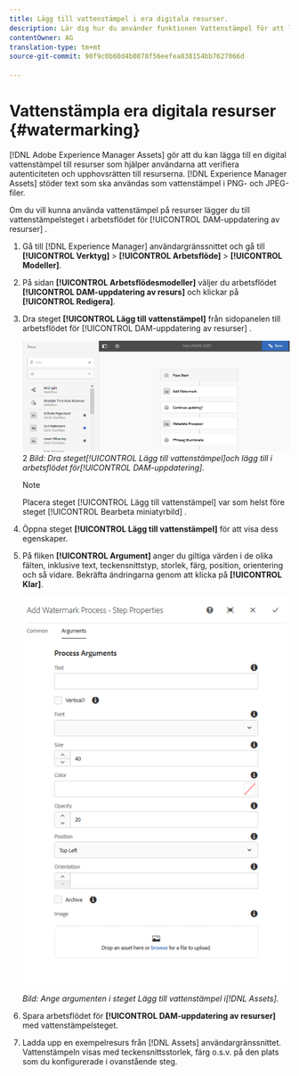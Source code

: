 ```yaml
---
title: Lägg till vattenstämpel i era digitala resurser.
description: Lär dig hur du använder funktionen Vattenstämpel för att lägga till en digital vattenstämpel till resurser.
contentOwner: AG
translation-type: tm+mt
source-git-commit: 90f9c0b60d4b0878f56eefea838154bb7627066d

---
```



# Vattenstämpla era digitala resurser {#watermarking}

[!DNL Adobe Experience Manager Assets] gör att du kan lägga till en digital vattenstämpel till resurser som hjälper användarna att verifiera autenticiteten och upphovsrätten till resurserna. [!DNL Experience Manager Assets] stöder text som ska användas som vattenstämpel i PNG- och JPEG-filer.

Om du vill kunna använda vattenstämpel på resurser lägger du till vattenstämpelsteget i arbetsflödet för [!UICONTROL DAM-uppdatering av resurser] .

1. Gå till [!DNL Experience Manager] användargränssnittet och gå till **[!UICONTROL Verktyg]** > **[!UICONTROL Arbetsflöde]** > **[!UICONTROL Modeller]**.
1. På sidan **[!UICONTROL Arbetsflödesmodeller]** väljer du arbetsflödet **[!UICONTROL DAM-uppdatering av resurs]** och klickar på **[!UICONTROL Redigera]**.

1. Dra steget **[!UICONTROL Lägg till vattenstämpel]** från sidopanelen till arbetsflödet för [!UICONTROL DAM-uppdatering av resurser] .

   ![Dra steget [!UICONTROL Lägg till vattenstämpel] och lägg till i arbetsflödet [!UICONTROL för] DAM-uppdatering](assets/add_watermark_step_aem_assets.png)2
   *Bild: Dra steget[!UICONTROL Lägg till vattenstämpel]och lägg till i arbetsflödet för[!UICONTROL DAM-uppdatering].*

   >[!NOTE]
   >
   >Placera steget [!UICONTROL Lägg till vattenstämpel] var som helst före steget [!UICONTROL Bearbeta miniatyrbild] .

1. Öppna steget **[!UICONTROL Lägg till vattenstämpel]** för att visa dess egenskaper.
1. På fliken **[!UICONTROL Argument]** anger du giltiga värden i de olika fälten, inklusive text, teckensnittstyp, storlek, färg, position, orientering och så vidare. Bekräfta ändringarna genom att klicka på **[!UICONTROL Klar]**.

   ![Ange argumenten i steget Lägg till vattenstämpel i Resurser](assets/arguments_add_watermark_aem_assets.png)

   *Bild: Ange argumenten i steget Lägg till vattenstämpel i[!DNL Assets].*

1. Spara arbetsflödet för **[!UICONTROL DAM-uppdatering av resurser]** med vattenstämpelsteget.
1. Ladda upp en exempelresurs från [!DNL Assets] användargränssnittet. Vattenstämpeln visas med teckensnittsstorlek, färg o.s.v. på den plats som du konfigurerade i ovanstående steg.
